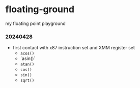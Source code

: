 # floating-ground
my floating point playground

### 20240428
* first contact with x87 instruction set and XMM register set
	* `acos()`
	* ´asin()`
	* `atan()`
	* `cos()`
	* `sin()`
	* `sqrt()`
